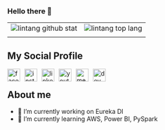 ### Hello there 🚀

|||
|---|---|
|![lintang github stat](https://github-readme-stats.vercel.app/api?username=AlanAlvarez5&show_icons=true&hide_border=true&theme=vue) | ![lintang top lang](https://github-readme-stats.vercel.app/api/top-langs/?username=AlanAlvarez5&layout=compact&hide_border=true&theme=vue) |
|||

## My Social Profile
<p align="cennter">
<a href="https://www.facebook.com/alan.alvarez.58367">
    <img style="margin-right:10px" align="left" alt="facebook" width="29px" src="https://upload.wikimedia.org/wikipedia/commons/thumb/0/05/Facebook_Logo_%282019%29.png/1024px-Facebook_Logo_%282019%29.png" />    
</a>
<a href="https://www.instagram.com/alanalv5/">
    <img style="margin-right:10px" align="left" alt="instagram" width="29px" src="https://assets.stickpng.com/images/580b57fcd9996e24bc43c521.png" />    
</a>
<a href="https://www.linkedin.com/in/alan-antonio-alvarez-s%C3%A1nchez-2937591a5/">
    <img style="margin-right:10px" align="left" alt="linkedin" width="29px" src="https://masempresas.cea.es/wp-content/uploads/2018/11/LINKEDIN.png" />    
</a>
<a href="https://www.youtube.com/channel/UCtWuyLR7T3Fqz6jUdv8HdLQ">
    <img style="margin-right:10px" align="left" alt="youtube" width="29px" src="https://images.vexels.com/media/users/3/137425/isolated/preview/f2ea1ded4d037633f687ee389a571086-logotipo-del-icono-de-youtube-by-vexels.png" />    
</a>
<a href="https://medium.com/@alanalvarez98.aa">
    <img style="margin-right:10px" align="left" alt="medium" width="29px" src="https://upload.wikimedia.org/wikipedia/commons/thumb/e/ec/Medium_logo_Monogram.svg/1200px-Medium_logo_Monogram.svg.png" />    
</a>
<a href="https://dev.to/alanalvarez5">
    <img style="margin-right:10px" align="left" alt="dev" width="29px" src="https://cdn3.iconfinder.com/data/icons/logos-and-brands-adobe/512/84_Dev-512.png" />    
</a>
</p>
<br>

## About me

- 🔭 I’m currently working on Eureka DI
- 🌱 I’m currently learning AWS, Power BI, PySpark

